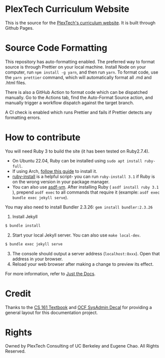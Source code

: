 # PlexTech Curriculum Website

This is the source for the [PlexTech's curriculum website](https://plextechip.github.io/curriculum-site/). It is built through Github Pages.

# Source Code Formatting

This repository has auto-formatting enabled. The preferred way to format source is through Prettier on your local machine. Install Node on your computer, run `npm install -g yarn`, and then run `yarn`. To format code, use the `yarn prettier` command, which will automatically format all .md and .html files.

There is also a GitHub Action to format code which can be dispatched manually. Go to the Actions tab, find the Auto-Format Source action, and manually trigger a workflow dispatch against the target branch.

A CI check is enabled which runs Prettier and fails if Prettier detects any formatting errors.

# How to contribute

You will need Ruby 3 to build the site (it has been tested on Ruby2.7.4).

- On Ubuntu 22.04, Ruby can be installed using `sudo apt install ruby-full`.
- If using Arch, [follow this guide](https://gist.github.com/jhass/8839655bb038e829fba1) to install it.
- [ruby-install](https://github.com/postmodern/ruby-install) is a helpful script- you can run `ruby-install 3.1` if Ruby is on the wrong version in your package manager.
- You can also use [asdf-vm](https://asdf-vm.com/). After installing Ruby ( `asdf install ruby 3.1` ), prepend `asdf exec` to all commands that require it (example: `asdf exec bundle exec jekyll serve`).

You may also need to install Bundler 2.3.26: `gem install bundler:2.3.26`

1. Install Jekyll

```bash
$ bundle install
```

2. Start your local Jekyll server. You can also use `make local-dev`.

```bash
$ bundle exec jekyll serve
```

3. The console should output a server address (`localhost:8xxx`). Open that address in your browser.
4. Reload your web browser after making a change to preview its effect.

For more information, refer to [Just the Docs](https://pmarsceill.github.io/just-the-docs/).

# Credit

Thanks to the [CS 161 Textbook](https://github.com/cs161-staff/textbook/tree/master) and [OCF SysAdmin Decal](https://github.com/0xcf/decal-web/) for providing a general layout for this documentation project.

# Rights
Owned by PlexTech Consulting of UC Berkeley and Eugene Chao. All Rights Reserved.
